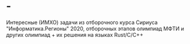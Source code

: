 # -
Интересные (ИМХО) задачи из отборочного курса Сириуса "Информатика.Регионы" 2020, отборочных этапов олимпиад МФТИ и других олимпиад + их решения на языках Rust/C/C++
